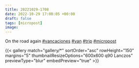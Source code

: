 ```yaml
---
title: 20221029-1708
date: 2022-10-29 17:08:05 +00:00
draft: false
tags: [micropost]
image:
---
```


<p>On the road again <a href="https://mastodon.bofhers.es/tags/vancaciones" class="mention hashtag" rel="tag">#<span>vancaciones</span></a> <a href="https://mastodon.bofhers.es/tags/van" class="mention hashtag" rel="tag">#<span>van</span></a> <a href="https://mastodon.bofhers.es/tags/trip" class="mention hashtag" rel="tag">#<span>trip</span></a> <a href="https://mastodon.bofhers.es/tags/micropost" class="mention hashtag" rel="tag">#<span>micropost</span></a></p>


{{< gallery match="gallery/*" sortOrder="asc" 
                rowHeight="150" margins="5" thumbnailResizeOptions="600x600 q90 Lanczos"
                previewType="blur" embedPreview="true" >}}
